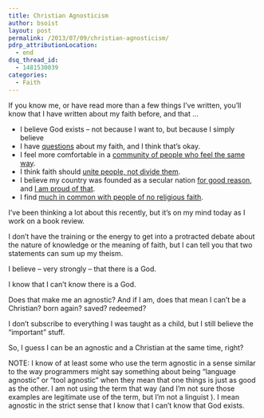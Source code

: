 ```yaml
---
title: Christian Agnosticism
author: bsoist
layout: post
permalink: /2013/07/09/christian-agnosticism/
pdrp_attributionLocation:
  - end
dsq_thread_id:
  - 1481530039
categories:
  - Faith
---
```

If you know me, or have read more than a few things I’ve written, you’ll know that I have written about my faith before, and that …

  * I believe God exists &#8211; not because I want to, but because I simply believe
  * I have [questions][1] about my faith, and I think that’s okay.
  * I feel more comfortable in a [community of people who feel the same way][2].
  * I think faith should [unite people, not divide them][3].
  * I believe my country was founded as a secular nation [for good reason][4], and [I am proud of that][5].
  * I find [much in common with people of no religious faith][6].

I’ve been thinking a lot about this recently, but it’s on my mind today as I work on a book review.

I don’t have the training or the energy to get into a protracted debate about the nature of knowledge or the meaning of faith, but I can tell you that two statements can sum up my theism.

I believe &#8211; very strongly &#8211; that there is a God.

I know that I can’t know there is a God.

Does that make me an agnostic? And if I am, does that mean I can&#8217;t be a Christian? born again? saved? redeemed? 

I don&#8217;t subscribe to everything I was taught as a child, but I still believe the &#8220;important&#8221; stuff. 

So, I guess I can be an agnostic and a Christian at the same time, right?

NOTE: I know of at least some who use the term agnostic in a sense similar to the way programmers might say something about being “language agnostic” or “tool agnostic” when they mean that one things is just as good as the other. I am not using the term that way (and I’m not sure those examples are legitimate use of the term, but I’m not a linguist ). I mean agnostic in the strict sense that I know that I can’t know that God exists.

 [1]: http://whsjr.soistmann.com/oped/2012/07/29/why/
 [2]: http://whsjr.soistmann.com/oped/2012/07/08/a-new-place-to-rejoice/
 [3]: http://whsjr.soistmann.com/oped/2010/04/22/faith-is-about-doing/
 [4]: http://whsjr.soistmann.com/oped/2012/04/10/what-if-it-werent-your-kind-of-religion/
 [5]: http://whsjr.soistmann.com/oped/2012/07/04/thank-god-for-freedom-from-religion/
 [6]: http://whsjr.soistmann.com/oped/2009/03/27/secular-bible-study-casts-wide-net/